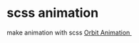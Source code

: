# scss animation
 make animation with scss
<a href="https://melekhomrani.github.io/animation-with-scss/public/index.html">Orbit Animation </a>
<img src="https://melekhomrani.github.io/animation-with-scss/Result.png" alt="">
